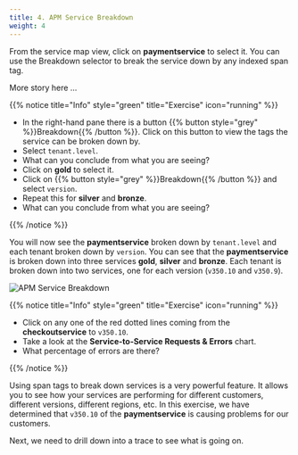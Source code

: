 ```yaml
---
title: 4. APM Service Breakdown
weight: 4
---
```


From the service map view, click on **paymentservice** to select it. You can use the Breakdown selector to break the service down by any indexed span tag.

More story here ...

{{% notice title="Info" style="green" title="Exercise" icon="running" %}}

* In the right-hand pane there is a button {{% button style="grey"  %}}Breakdown{{% /button %}}. Click on this button to view the tags the service can be broken down by.
* Select `tenant.level`.
* What can you conclude from what you are seeing?
* Click on **gold** to select it.
* Click on {{% button style="grey"  %}}Breakdown{{% /button %}} and select `version`.
* Repeat this for **silver** and **bronze**.
* What can you conclude from what you are seeing?

{{% /notice %}}

You will now see the **paymentservice** broken down by `tenant.level` and each tenant broken down by `version`. You can see that the **paymentservice** is broken down into three services **gold**, **silver** and **bronze**. Each tenant is broken down into two services, one for each version (`v350.10` and `v350.9`).

![APM Service Breakdown](../images/apm-service-breakdown.png)

{{% notice title="Info" style="green" title="Exercise" icon="running" %}}

* Click on any one of the red dotted lines coming from the **checkoutservice** to `v350.10`.
* Take a look at the **Service-to-Service Requests & Errors** chart.
* What percentage of errors are there?

{{% /notice %}}

Using span tags to break down services is a very powerful feature. It allows you to see how your services are performing for different customers, different versions, different regions, etc. In this exercise, we have determined that `v350.10` of the **paymentservice** is causing problems for our customers.

Next, we need to drill down into a trace to see what is going on.
